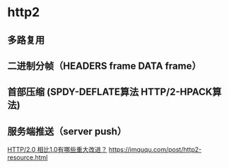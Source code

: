 # http2
## 多路复用
## 二进制分帧（HEADERS frame DATA frame）
## 首部压缩 (SPDY-DEFLATE算法 HTTP/2-HPACK算法)
## 服务端推送（server push）
[HTTP/2.0 相比1.0有哪些重大改进？](https://www.zhihu.com/question/34074946)
https://imququ.com/post/http2-resource.html